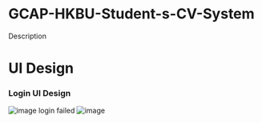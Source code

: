 # GCAP-HKBU-Student-s-CV-System
Description

# UI Design
<h3>Login UI Design</h3>

![image](https://user-images.githubusercontent.com/123064890/222131003-802b4897-645a-4f28-8b8f-fd7b53fcae34.png)
login failed
![image](https://user-images.githubusercontent.com/123064890/226553679-ac859839-3046-4436-b82c-789c182c364c.png)

